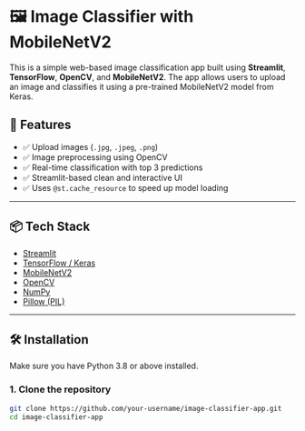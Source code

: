 # 🖼️ Image Classifier with MobileNetV2

This is a simple web-based image classification app built using **Streamlit**, **TensorFlow**, **OpenCV**, and **MobileNetV2**. The app allows users to upload an image and classifies it using a pre-trained MobileNetV2 model from Keras.

## 🚀 Features

- ✅ Upload images (`.jpg`, `.jpeg`, `.png`)
- ✅ Image preprocessing using OpenCV
- ✅ Real-time classification with top 3 predictions
- ✅ Streamlit-based clean and interactive UI
- ✅ Uses `@st.cache_resource` to speed up model loading

---

## 📦 Tech Stack

- [Streamlit](https://streamlit.io/)
- [TensorFlow / Keras](https://www.tensorflow.org/)
- [MobileNetV2](https://keras.io/api/applications/mobilenet/)
- [OpenCV](https://opencv.org/)
- [NumPy](https://numpy.org/)
- [Pillow (PIL)](https://python-pillow.org/)

---

## 🛠️ Installation

Make sure you have Python 3.8 or above installed.

### 1. Clone the repository

```bash
git clone https://github.com/your-username/image-classifier-app.git
cd image-classifier-app
